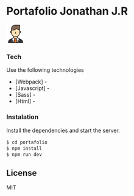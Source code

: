 # Portafolio Jonathan J.R

[![Avatar](./avatar.png)](https://dekklabs.github.io/portafolio/)

### Tech

Use the following technologies

* [Webpack] - 
* [Javascript] -
* [Sass] -
* [Html] -

### Instalation

Install the dependencies and start the server.

```
$ cd portafolio
$ npm install
$ npm run dev
```

License
----

MIT
